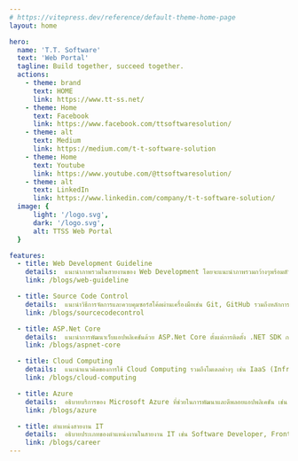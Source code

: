```yaml
---
# https://vitepress.dev/reference/default-theme-home-page
layout: home

hero:
  name: 'T.T. Software'
  text: 'Web Portal'
  tagline: Build together, succeed together.
  actions:
    - theme: brand
      text: HOME
      link: https://www.tt-ss.net/
    - theme: Home
      text: Facebook
      link: https://www.facebook.com/ttsoftwaresolution/
    - theme: alt
      text: Medium
      link: https://medium.com/t-t-software-solution
    - theme: Home
      text: Youtube
      link: https://www.youtube.com/@ttsoftwaresolution/
    - theme: alt
      text: LinkedIn
      link: https://www.linkedin.com/company/t-t-software-solution/
  image: {
      light: '/logo.svg',
      dark: '/logo.svg',
      alt: TTSS Web Portal
  }

features:
  - title: Web Development Guideline
    details:  แนะนำภาพรวมในสายงานของ Web Development โดยจะแนะนำภาพรวมกว้างๆพร้อมตัวอย่าง ให้ผู้อ่านได้ศึกษาแบบเป็นลำดับขั้น
    link: /blogs/web-guideline

  - title: Source Code Control
    details:  แนะนำวิธีการจัดการและควบคุมซอร์สโค้ดผ่านเครื่องมือเช่น Git, GitHub รวมถึงหลักการของการจัดการเวอร์ชัน การทำงานร่วมกันผ่านระบบควบคุมซอร์สโค้ด และการทำ pull, push, merge
    link: /blogs/sourcecodecontrol

  - title: ASP.Net Core
    details:  แนะนำการพัฒนาเว็บแอปพลิเคชันด้วย ASP.Net Core ตั้งแต่การติดตั้ง .NET SDK การสร้างโปรเจกต์ใหม่ การใช้งาน Middleware, MVC Architecture และการจัดการการทำงานของ API
    link: /blogs/aspnet-core

  - title: Cloud Computing
    details:  แนะนำแนวคิดของการใช้ Cloud Computing รวมถึงโมเดลต่างๆ เช่น IaaS (Infrastructure as a Service), PaaS (Platform as a Service), และ SaaS (Software as a Service) การทำงานในระบบคลาวด์ และประโยชน์ในการใช้งานในงานพัฒนาแอปพลิเคชัน
    link: /blogs/cloud-computing

  - title: Azure
    details:  อธิบายบริการของ Microsoft Azure ที่ช่วยในการพัฒนาและดีพลอยแอปพลิเคชัน เช่น Azure App Service, Azure Functions, และการจัดการกับ Azure DevOps สำหรับ CI/CD pipelines
    link: /blogs/azure

  - title: ตำแหน่งสายงาน IT
    details:  อธิบายประเภทของตำแหน่งงานในสายงาน IT เช่น Software Developer, Frontend/Backend Developer, DevOps Engineer, System Administrator, และตำแหน่งอื่นๆ พร้อมคำอธิบายของหน้าที่ความรับผิดชอบในแต่ละตำแหน่ง
    link: /blogs/career
---
```


